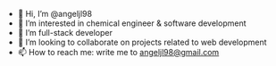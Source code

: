 - 👋 Hi, I’m @angeljl98
- 👀 I’m interested in chemical engineer & software development
- 🌱 I’m full-stack developer
- 💞️ I’m looking to collaborate on projects related to web development 
- 📫 How to reach me: write me to angeljl98@gmail.com

<!---
angeljl98/angeljl98 is a ✨ special ✨ repository because its `README.md` (this file) appears on your GitHub profile.
You can click the Preview link to take a look at your changes.
--->
